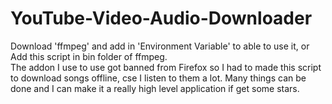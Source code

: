 # YouTube-Video-Audio-Downloader
Download 'ffmpeg' and add in 'Environment Variable' to able to use it, or Add this script in bin folder of ffmpeg.
</br>
The addon I use to use got banned from Firefox so I had to made this script to download songs offline, cse I listen to them a lot.
Many things can be done and I can make it a really high level application if get some stars.
